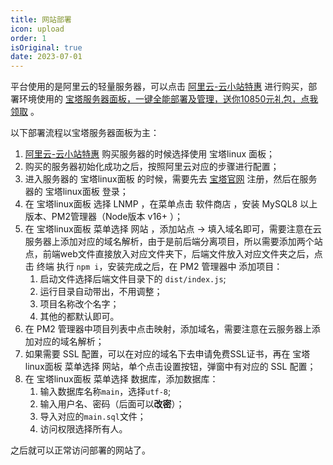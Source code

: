 ```yaml
---
title: 网站部署
icon: upload
order: 1
isOriginal: true
date: 2023-07-01
---
```


平台使用的是阿里云的轻量服务器，可以点击 [阿里云-云小站特惠](https://www.aliyun.com/minisite/goods?spm=5176.11533457.J_1089570.8.140753333LxW4Y) 进行购买，部署环境使用的 [宝塔服务器面板，一键全能部署及管理，送你10850元礼包，点我领取](https://www.bt.cn/?invite_code=M19qbWF0Y24=) 。

以下部署流程以宝塔服务器面板为主：

1. [阿里云-云小站特惠](https://www.aliyun.com/minisite/goods?spm=5176.11533457.J_1089570.8.140753333LxW4Y) 购买服务器的时候选择使用 宝塔linux 面板；
2. 购买的服务器初始化成功之后，按照阿里云对应的步骤进行配置；
3. 进入服务器的 宝塔linux面板 的时候，需要先去 [宝塔官网](https://www.bt.cn/?invite_code=M19qbWF0Y24=) 注册，然后在服务器的 宝塔linux面板 登录；
4. 在 宝塔linux面板 选择 LNMP ，在菜单点击 软件商店 ，安装 MySQL8 以上版本、PM2管理器（Node版本 v16+ ）；
5. 在 宝塔linux面板 菜单选择 网站 ，添加站点 -> 填入域名即可，需要注意在云服务器上添加对应的域名解析，由于是前后端分离项目，所以需要添加两个站点，前端web文件直接放入对应文件夹下，后端文件放入对应文件夹之后，点击 终端 执行 `npm i`，安装完成之后，在 PM2 管理器中 添加项目：
   1. 启动文件选择后端文件目录下的 `dist/index.js`;
   2. 运行目录自动带出，不用调整；
   3. 项目名称改个名字；
   4. 其他的都默认即可。
6. 在 PM2 管理器中项目列表中点击映射，添加域名，需要注意在云服务器上添加对应的域名解析；
7. 如果需要 SSL 配置，可以在对应的域名下去申请免费SSL证书，再在 宝塔linux面板 菜单选择 网站，单个点击设置按钮，弹窗中有对应的 SSL 配置；
8. 在 宝塔linux面板 菜单选择 数据库，添加数据库：
   1. 输入数据库名称`main`，选择`utf-8`;
   2. 输入用户名、密码（后面可以**改密**）；
   3. 导入对应的`main.sql`文件；
   4. 访问权限选择所有人。

之后就可以正常访问部署的网站了。
